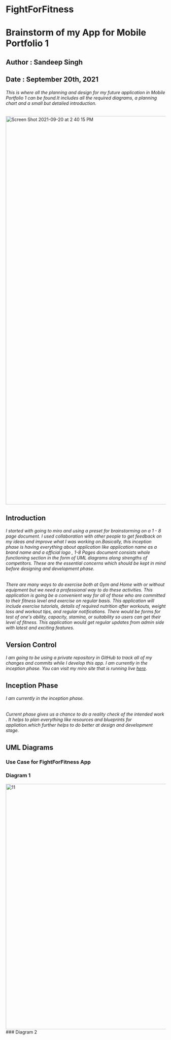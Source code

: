# FightForFitness
# Brainstorm of my App for Mobile Portfolio 1
## Author : Sandeep Singh
## Date : September  20th, 2021
###### This is where all the planning and design for my future application in Mobile Portfolio 1 can be found.It includes all the required diagrams, a planning chart and a small but detailed introduction.
<img width="1222" alt="Screen Shot 2021-09-20 at 2 40 15 PM" src="https://user-images.githubusercontent.com/43696323/134072521-eab805c3-8061-422a-9e39-fb478a573b4a.png">

## Introduction

###### I started with going to miro and using a preset for brainstorming on a 1 - 8 page document. I used collaboration with other people to get feedback on my ideas and improve what I was working on.Basically, this inception phase is having everything about application like application name as a brand name and a official logo , 1-8 Pages document consists whole functioning section in the form of UML diagrams along strengths of competitors. These are the essential concerns which should be kept in mind before designing and development phase.

###### There are many ways to do exercise both at Gym and Home with or without equipment but we need a professional way to do these activities. This application is going be a convenient way for all of those who are committed to their fitness level and exercise on regular basis. This application will include exercise tutorials, details of required nutrition after workouts, weight loss and workout tips, and regular notifications. There would be forms for test of one's ability, capacity, stamina, or suitability so users can get their level of fitness. This application would get regular updates from admin side with latest and exciting features.
## Version Control
###### I am going to be using a private repository in GitHub to track all of my changes and commits while I develop this app. I am currently in the inception phase. You can visit my miro site that is running live [here](https://miro.com/app/board/o9J_lwDvtnc=/).
## Inception Phase
###### I am currently in the inception phase.
###### Current phase gives us a chance to do a reality check of the intended work . It helps to plan everything like resources and blueprints for appliation.which further helps to do better at design and development stage.
## UML Diagrams
### Use Case for FightForFitness App
### Diagram 1
<img width="772" alt="11" src="https://user-images.githubusercontent.com/43696323/134078109-a8672e50-93b8-4cc4-b8ac-00847a64f326.png">
### Diagram 2

